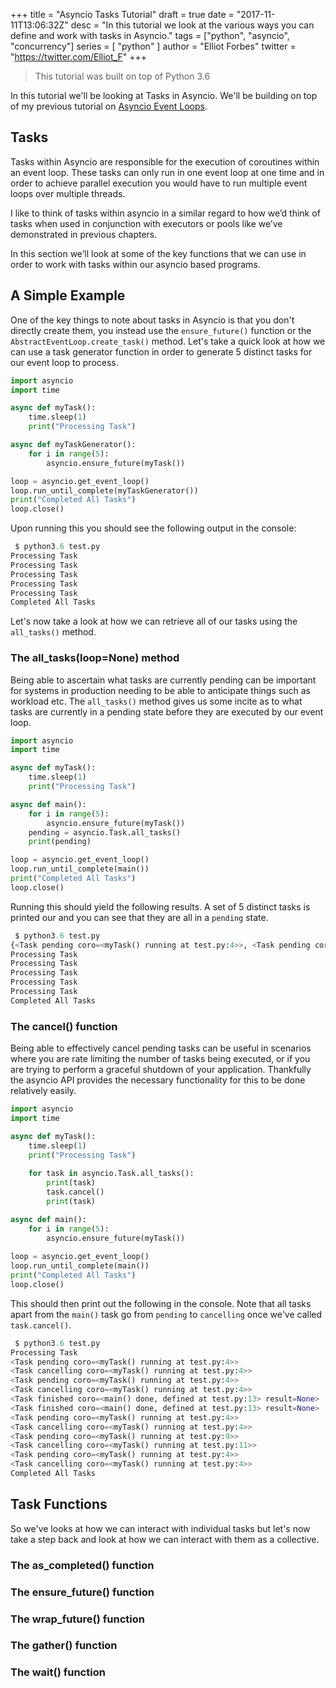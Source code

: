 +++
title = "Asyncio Tasks Tutorial"
draft = true
date = "2017-11-11T13:06:32Z"
desc = "In this tutorial we look at the various ways you can define and work with tasks in Asyncio."
tags = ["python", "asyncio", "concurrency"]
series = [ "python" ]
author = "Elliot Forbes"
twitter = "https://twitter.com/Elliot_F"
+++

> This tutorial was built on top of Python 3.6

In this tutorial we'll be looking at Tasks in Asyncio. We'll be building on top of my previous tutorial on [Asyncio Event Loops](/python/concurrency/asyncio-event-loops-tutorial/).

## Tasks

Tasks within Asyncio are responsible for the execution of coroutines within an event loop. These tasks can only run in one event loop at one time and in order to achieve parallel execution you would have to run multiple event loops over multiple threads. 

I like to think of tasks within asyncio in a similar regard to how we’d think of tasks when used in conjunction with executors or pools like we’ve demonstrated in previous chapters. 

In this section we’ll look at some of the key functions that we can use in order to work with tasks within our asyncio based programs.

## A Simple Example

One of the key things to note about tasks in Asyncio is that you don't directly create them, you instead use the `ensure_future()` function or the `AbstractEventLoop.create_task()` method. Let's take a quick look at how we can use a task generator function in order to generate 5 distinct tasks for our event loop to process.

~~~py
import asyncio
import time

async def myTask():
    time.sleep(1)
    print("Processing Task")

async def myTaskGenerator():
    for i in range(5):
        asyncio.ensure_future(myTask())

loop = asyncio.get_event_loop()
loop.run_until_complete(myTaskGenerator())
print("Completed All Tasks")
loop.close()
~~~

Upon running this you should see the following output in the console:

~~~py
 $ python3.6 test.py
Processing Task
Processing Task
Processing Task
Processing Task
Processing Task
Completed All Tasks
~~~

Let's now take a look at how we can retrieve all of our tasks using the `all_tasks()` method. 

### The all_tasks(loop=None) method

Being able to ascertain what tasks are currently pending can be important for systems in production needing to be able to anticipate things such as workload etc. The `all_tasks()` method gives us some incite as to what tasks are currently in a pending state before they are executed by our event loop. 

~~~py
import asyncio
import time

async def myTask():
    time.sleep(1)
    print("Processing Task")

async def main():
    for i in range(5):
        asyncio.ensure_future(myTask())
    pending = asyncio.Task.all_tasks()
    print(pending)

loop = asyncio.get_event_loop()
loop.run_until_complete(main())
print("Completed All Tasks")
loop.close()
~~~

Running this should yield the following results. A set of 5 distinct tasks is printed our and you can see that they are all in a `pending` state.

~~~py
 $ python3.6 test.py
{<Task pending coro=<myTask() running at test.py:4>>, <Task pending coro=<myTask() running at test.py:4>>, <Task pending coro=<main() running at test.py:12> cb=[_run_until_complete_cb() at /Library/Frameworks/Python.framework/Versions/3.6/lib/python3.6/asyncio/base_events.py:176]>, <Task pending coro=<myTask() running at test.py:4>>, <Task pending coro=<myTask() running at test.py:4>>, <Task pending coro=<myTask() running at test.py:4>>}
Processing Task
Processing Task
Processing Task
Processing Task
Processing Task
Completed All Tasks
~~~

### The cancel() function

Being able to effectively cancel pending tasks can be useful in scenarios where you are rate limiting the number of tasks being executed, or if you are trying to perform a graceful shutdown of your application. Thankfully the asyncio API provides the necessary functionality for this to be done relatively easily.

~~~py
import asyncio
import time

async def myTask():
    time.sleep(1)
    print("Processing Task")
    
    for task in asyncio.Task.all_tasks():
        print(task)
        task.cancel()
        print(task)

async def main():
    for i in range(5):
        asyncio.ensure_future(myTask())
  
loop = asyncio.get_event_loop()
loop.run_until_complete(main())
print("Completed All Tasks")
loop.close()
~~~

This should then print out the following in the console. Note that all tasks apart from the `main()` task go from `pending` to `cancelling` once we've called `task.cancel()`.

~~~py
 $ python3.6 test.py
Processing Task
<Task pending coro=<myTask() running at test.py:4>>
<Task cancelling coro=<myTask() running at test.py:4>>
<Task pending coro=<myTask() running at test.py:4>>
<Task cancelling coro=<myTask() running at test.py:4>>
<Task finished coro=<main() done, defined at test.py:13> result=None>
<Task finished coro=<main() done, defined at test.py:13> result=None>
<Task pending coro=<myTask() running at test.py:4>>
<Task cancelling coro=<myTask() running at test.py:4>>
<Task pending coro=<myTask() running at test.py:9>>
<Task cancelling coro=<myTask() running at test.py:11>>
<Task pending coro=<myTask() running at test.py:4>>
<Task cancelling coro=<myTask() running at test.py:4>>
Completed All Tasks
~~~

## Task Functions

So we've looks at how we can interact with individual tasks but let's now take a step back and look at how we can interact with them as a collective. 

### The as_completed() function

### The ensure_future() function

### The wrap_future() function

### The gather() function

### The wait() function

